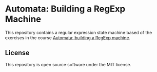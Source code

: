 # Automata: Building a RegExp Machine

This repository contains a regular expression state machine based of the exercises
in the course [Automata: building a RegExp machine](https://www.udemy.com/course/automata-theory-building-a-regexp-machine/?src=sac&kw=automata).

## License

This repository is open source software under the MIT license.
